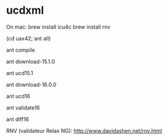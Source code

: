 # ucdxml

On mac:
 brew install icu4c
 brew install rnv


(cd uax42; ant all)

ant compile

ant download-15.1.0

ant ucd15.1

ant download-16.0.0

ant ucd16

ant validate16

ant diff16


RNV (validateur Relax NG): http://www.davidashen.net/rnv.html

 
